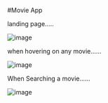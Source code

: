 #Movie App

landing page.....

![image](https://user-images.githubusercontent.com/81670997/168536362-4037cf56-a376-42a1-94fc-a31f35f998c8.png)

when hovering on any movie......

![image](https://user-images.githubusercontent.com/81670997/168536720-4e6291d9-e262-4c12-886d-b475c80b9dfe.png)

When Searching a movie......

![image](https://user-images.githubusercontent.com/81670997/168537014-eea5ea9a-b211-47cf-b122-7f6338731418.png)





